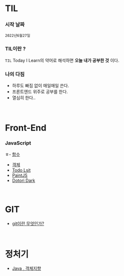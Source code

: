 # TIL

### 시작 날짜
 `2022년6월27일`

### TIL이란 ?
`TIL` Today I Learn의 약어로 해석하면 **오늘 내가 공부한 것** 이다.

### 나의 다짐
* 하루도 빠짐 없이 매일매일 쓴다.
* 프론트엔드 위주로 공부를 한다.
* 열심히 한다.. 
 <br/><br/><br/>

# Front-End

   ### JavaScript  
ㅎ- [함수](https://github.com/KIMHUEMANG/MyTIL/blob/master/JS/function.md)
- <a href ="https://github.com/KIMHUEMANG/MyTIL/blob/master/JS/Object.md">객체</a>
- <a href ="https://github.com/KIMHUEMANG/Javascript-for-Beginners/tree/main/%232%20%5B2021%20UPDATE%5D%20WELCOME%20TO%20JAVASCRIPT">Todo Lsit<a>
- <a href ="https://github.com/KIMHUEMANG/Javascript-for-Beginners/tree/main/PaintJS">PaintJS</a>
- [Dotori Dark](https://github.com/KIMHUEMANG/DotoriDark)

 <br/>
 
# GIT

- <a href ="https://github.com/KIMHUEMANG/MyTIL/blob/master/git/basic.md">git이란 무엇인가?<a>

<br/>

# 정처기
- [Java , 객체지향](http://github.com/KIMHUEMANG/MyTIL/blob/master/정보처리/Java.md)